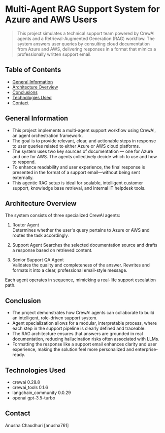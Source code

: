 # Multi-Agent RAG Support System for Azure and AWS Users

> This project simulates a technical support team powered by CrewAI agents and a Retrieval-Augmented Generation (RAG) workflow. The system answers user queries by consulting cloud documentation from Azure and AWS, delivering responses in a format that mimics a professionally written support email.

## Table of Contents
* [General Information](#general-information)
* [Architecture Overview](#architecture-overview)
* [Conclusions](#conclusions)
* [Technologies Used](#technologies-used)
* [Contact](#contact)



## General Information

- This project implements a multi-agent support workflow using CrewAI, an agent orchestration framework.
- The goal is to provide relevant, clear, and actionable steps in response to user queries related to either Azure or AWS cloud platforms.
- The system uses two key sources of documentation — one for Azure and one for AWS. The agents collectively decide which to use and how to respond.
- To enhance readability and user experience, the final response is presented in the format of a support email—without being sent externally.
- This agentic RAG setup is ideal for scalable, intelligent customer support, knowledge base retrieval, and internal IT helpdesk tools.



## Architecture Overview

The system consists of three specialized CrewAI agents:

1. Router Agent  
   Determines whether the user's query pertains to Azure or AWS and routes the task accordingly.

2. Support Agent 
   Searches the selected documentation source and drafts a response based on retrieved content.

3. Senior Support QA Agent  
   Validates the quality and completeness of the answer. Rewrites and formats it into a clear, professional email-style message.

Each agent operates in sequence, mimicking a real-life support escalation path.



## Conclusion

- The project demonstrates how CrewAI agents can collaborate to build an intelligent, role-driven support system.
- Agent specialization allows for a modular, interpretable process, where each step in the support pipeline is clearly defined and traceable.
- The RAG architecture ensures that answers are grounded in real documentation, reducing hallucination risks often associated with LLMs.
- Formatting the response like a support email enhances clarity and user experience, making the solution feel more personalized and enterprise-ready.



## Technologies Used

- crewai 0.28.8
- crewai_tools 0.1.6
- langchain_community 0.0.29
- openai gpt-3.5-turbo


## Contact
Anusha Chaudhuri [anusha761]
